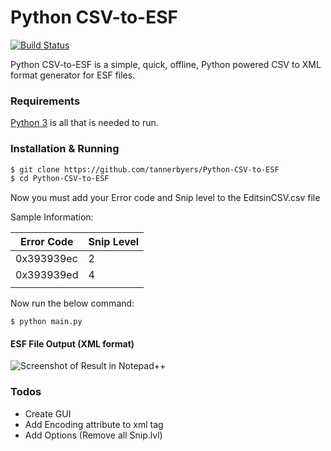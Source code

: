 # Python CSV-to-ESF

[![Build Status](https://travis-ci.org/joemccann/dillinger.svg?branch=master)](https://github.com/tannerbyers/Python-CSV-to-ESF)

Python CSV-to-ESF is a simple, quick, offline, Python powered CSV to XML format generator for ESF files.

### Requirements
[Python 3](https://www.python.org/downloads/) is all that is needed to run.

### Installation & Running

```sh
$ git clone https://github.com/tannerbyers/Python-CSV-to-ESF
$ cd Python-CSV-to-ESF
```
Now you must add your Error code and Snip level to the EditsinCSV.csv file 

Sample Information: 

| Error Code | Snip Level |
|------------|------------|
| 0x393939ec | 2          |
| 0x393939ed | 4          |
|            |            |

Now run the below command: 
```
$ python main.py
```

#### ESF File Output (XML format)
![Screenshot of Result in Notepad++](https://i.ibb.co/CVsKZBv/screenshot.png)

### Todos

 - Create GUI
 - Add Encoding attribute to xml tag
 - Add Options (Remove all Snip.lvl)

